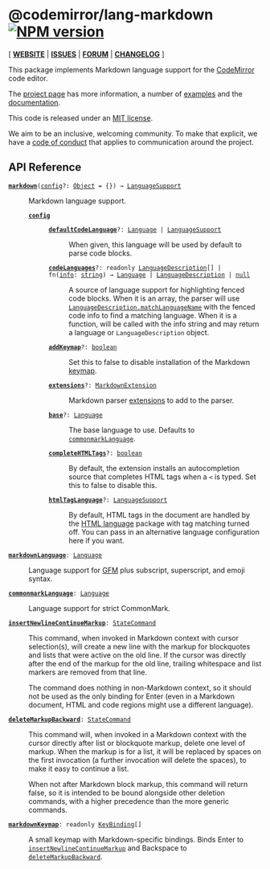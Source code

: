 <!-- NOTE: README.md is generated from src/README.md -->

# @codemirror/lang-markdown [![NPM version](https://img.shields.io/npm/v/@codemirror/lang-markdown.svg)](https://www.npmjs.org/package/@codemirror/lang-markdown)

[ [**WEBSITE**](https://codemirror.net/) | [**ISSUES**](https://github.com/codemirror/dev/issues) | [**FORUM**](https://discuss.codemirror.net/c/next/) | [**CHANGELOG**](https://github.com/codemirror/lang-markdown/blob/main/CHANGELOG.md) ]

This package implements Markdown language support for the
[CodeMirror](https://codemirror.net/) code editor.

The [project page](https://codemirror.net/) has more information, a
number of [examples](https://codemirror.net/examples/) and the
[documentation](https://codemirror.net/docs/).

This code is released under an
[MIT license](https://github.com/codemirror/lang-markdown/tree/main/LICENSE).

We aim to be an inclusive, welcoming community. To make that explicit,
we have a [code of
conduct](http://contributor-covenant.org/version/1/1/0/) that applies
to communication around the project.

## API Reference

<dl>
<dt id="user-content-markdown">
  <code><strong><a href="#user-content-markdown">markdown</a></strong>(<a id="user-content-markdown^config" href="#user-content-markdown^config">config</a>&#8288;?: <a href="https://developer.mozilla.org/en-US/docs/Web/JavaScript/Reference/Global_Objects/Object">Object</a> = {}) → <a href="https://codemirror.net/docs/ref#language.LanguageSupport">LanguageSupport</a></code></dt>

<dd><p>Markdown language support.</p>
<dl><dt id="user-content-markdown^config">
  <code><strong><a href="#user-content-markdown^config">config</a></strong></code></dt>

<dd><dl><dt id="user-content-markdown^config.defaultcodelanguage">
  <code><strong><a href="#user-content-markdown^config.defaultcodelanguage">defaultCodeLanguage</a></strong>&#8288;?: <a href="https://codemirror.net/docs/ref#language.Language">Language</a> | <a href="https://codemirror.net/docs/ref#language.LanguageSupport">LanguageSupport</a></code></dt>

<dd><p>When given, this language will be used by default to parse code
blocks.</p>
</dd><dt id="user-content-markdown^config.codelanguages">
  <code><strong><a href="#user-content-markdown^config.codelanguages">codeLanguages</a></strong>&#8288;?: readonly <a href="https://codemirror.net/docs/ref#language.LanguageDescription">LanguageDescription</a>[] | fn(<a id="user-content-markdown^config.codelanguages^info" href="#user-content-markdown^config.codelanguages^info">info</a>: <a href="https://developer.mozilla.org/en-US/docs/Web/JavaScript/Reference/Global_Objects/String">string</a>) → <a href="https://codemirror.net/docs/ref#language.Language">Language</a> | <a href="https://codemirror.net/docs/ref#language.LanguageDescription">LanguageDescription</a> | <a href="https://developer.mozilla.org/en-US/docs/Web/JavaScript/Reference/Global_Objects/null">null</a></code></dt>

<dd><p>A source of language support for highlighting fenced code
blocks. When it is an array, the parser will use
<a href="https://codemirror.net/docs/ref/#language.LanguageDescription%5EmatchLanguageName"><code>LanguageDescription.matchLanguageName</code></a>
with the fenced code info to find a matching language. When it
is a function, will be called with the info string and may
return a language or <code>LanguageDescription</code> object.</p>
</dd><dt id="user-content-markdown^config.addkeymap">
  <code><strong><a href="#user-content-markdown^config.addkeymap">addKeymap</a></strong>&#8288;?: <a href="https://developer.mozilla.org/en-US/docs/Web/JavaScript/Reference/Global_Objects/Boolean">boolean</a></code></dt>

<dd><p>Set this to false to disable installation of the Markdown
<a href="#user-content-markdownkeymap">keymap</a>.</p>
</dd><dt id="user-content-markdown^config.extensions">
  <code><strong><a href="#user-content-markdown^config.extensions">extensions</a></strong>&#8288;?: <a href="https://github.com/lezer-parser/markdown#user-content-markdownextension">MarkdownExtension</a></code></dt>

<dd><p>Markdown parser
<a href="https://github.com/lezer-parser/markdown#user-content-markdownextension">extensions</a>
to add to the parser.</p>
</dd><dt id="user-content-markdown^config.base">
  <code><strong><a href="#user-content-markdown^config.base">base</a></strong>&#8288;?: <a href="https://codemirror.net/docs/ref#language.Language">Language</a></code></dt>

<dd><p>The base language to use. Defaults to
<a href="#user-content-commonmarklanguage"><code>commonmarkLanguage</code></a>.</p>
</dd><dt id="user-content-markdown^config.completehtmltags">
  <code><strong><a href="#user-content-markdown^config.completehtmltags">completeHTMLTags</a></strong>&#8288;?: <a href="https://developer.mozilla.org/en-US/docs/Web/JavaScript/Reference/Global_Objects/Boolean">boolean</a></code></dt>

<dd><p>By default, the extension installs an autocompletion source that
completes HTML tags when a <code>&lt;</code> is typed. Set this to false to
disable this.</p>
</dd><dt id="user-content-markdown^config.htmltaglanguage">
  <code><strong><a href="#user-content-markdown^config.htmltaglanguage">htmlTagLanguage</a></strong>&#8288;?: <a href="https://codemirror.net/docs/ref#language.LanguageSupport">LanguageSupport</a></code></dt>

<dd><p>By default, HTML tags in the document are handled by the <a href="https://github.com/codemirror/lang-html">HTML
language</a> package with
tag matching turned off. You can pass in an alternative language
configuration here if you want.</p>
</dd></dl></dd></dl></dd>
<dt id="user-content-markdownlanguage">
  <code><strong><a href="#user-content-markdownlanguage">markdownLanguage</a></strong>: <a href="https://codemirror.net/docs/ref#language.Language">Language</a></code></dt>

<dd><p>Language support for <a href="https://github.github.com/gfm/">GFM</a> plus
subscript, superscript, and emoji syntax.</p>
</dd>
<dt id="user-content-commonmarklanguage">
  <code><strong><a href="#user-content-commonmarklanguage">commonmarkLanguage</a></strong>: <a href="https://codemirror.net/docs/ref#language.Language">Language</a></code></dt>

<dd><p>Language support for strict CommonMark.</p>
</dd>
<dt id="user-content-insertnewlinecontinuemarkup">
  <code><strong><a href="#user-content-insertnewlinecontinuemarkup">insertNewlineContinueMarkup</a></strong>: <a href="https://codemirror.net/docs/ref#state.StateCommand">StateCommand</a></code></dt>

<dd><p>This command, when invoked in Markdown context with cursor
selection(s), will create a new line with the markup for
blockquotes and lists that were active on the old line. If the
cursor was directly after the end of the markup for the old line,
trailing whitespace and list markers are removed from that line.</p>
<p>The command does nothing in non-Markdown context, so it should
not be used as the only binding for Enter (even in a Markdown
document, HTML and code regions might use a different language).</p>
</dd>
<dt id="user-content-deletemarkupbackward">
  <code><strong><a href="#user-content-deletemarkupbackward">deleteMarkupBackward</a></strong>: <a href="https://codemirror.net/docs/ref#state.StateCommand">StateCommand</a></code></dt>

<dd><p>This command will, when invoked in a Markdown context with the
cursor directly after list or blockquote markup, delete one level
of markup. When the markup is for a list, it will be replaced by
spaces on the first invocation (a further invocation will delete
the spaces), to make it easy to continue a list.</p>
<p>When not after Markdown block markup, this command will return
false, so it is intended to be bound alongside other deletion
commands, with a higher precedence than the more generic commands.</p>
</dd>
<dt id="user-content-markdownkeymap">
  <code><strong><a href="#user-content-markdownkeymap">markdownKeymap</a></strong>: readonly <a href="https://codemirror.net/docs/ref#view.KeyBinding">KeyBinding</a>[]</code></dt>

<dd><p>A small keymap with Markdown-specific bindings. Binds Enter to
<a href="#user-content-insertnewlinecontinuemarkup"><code>insertNewlineContinueMarkup</code></a>
and Backspace to
<a href="#user-content-deletemarkupbackward"><code>deleteMarkupBackward</code></a>.</p>
</dd>
</dl>

